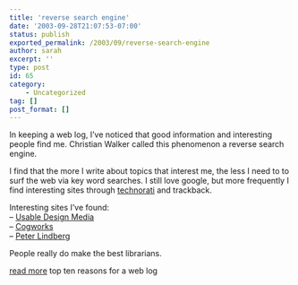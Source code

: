 ```yaml
---
title: 'reverse search engine'
date: '2003-09-28T21:07:53-07:00'
status: publish
exported_permalink: /2003/09/reverse-search-engine
author: sarah
excerpt: ''
type: post
id: 65
category:
    - Uncategorized
tag: []
post_format: []
---
```

In keeping a web log, I’ve noticed that good information and interesting people find me. Christian Walker called this phenomenon a reverse search engine.

I find that the more I write about topics that interest me, the less I need to to surf the web via key word searches. I still love google, but more frequently I find interesting sites through [technorati](http://www.technorati.com/) and trackback.

Interesting sites I’ve found:  
– [Usable Design Media](http://blogs.law.harvard.edu/vgondi/)  
– [Cogworks](http://cogworks.manilasites.com/)  
– [Peter Lindberg](http://tesugen.com/)

People really do make the best librarians.

[read more](https://www.ultrasaurus.com/sarahblog/archives/000063.html) top ten reasons for a web log